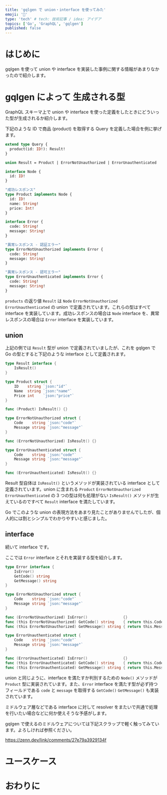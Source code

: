 ```yaml
---
title: 'gqlgen で union・interface を使ってみた'
emoji: '🚥'
type: 'tech' # tech: 技術記事 / idea: アイデア
topics: ['Go', 'GraphQL', 'gqlgen']
published: false
---
```


# はじめに

gqlgen を使って union や interface を実装した事例に関する情報があまりなかったので紹介します。

# gqlgen によって 生成される型

GraphQL スキーマ上で union や interface を使った定義をしたときにどういった型が生成されるか紹介します。

下記のような ID で商品 (product) を取得する Query を定義した場合を例に挙げます。

```graphql
extend type Query {
  product(id: ID!): Result!
}

union Result = Product | ErrorNotUnauthorized | ErrorUnauthenticated

interface Node {
  id: ID!
}

"成功レスポンス"
type Product implements Node {
  id: ID!
  name: String!
  price: Int!
}

interface Error {
  code: String!
  message: String!
}

"異常レスポンス - 認証エラー"
type ErrorNotUnauthorized implements Error {
  code: String!
  message: String!
}

"異常レスポンス - 認可エラー"
type ErrorUnauthenticated implements Error {
  code: String!
  message: String!
}
```

`products` の返り値 `Result` は `Node` `ErrorNotUnauthorized` `ErrorUnauthenticated` の union で定義されています。これらの型はすべて interface を実装しています。成功レスポンスの場合は `Node` interface を、異常レスポンスの場合は `Error` interface を実装しています。

## union

上記の例では `Result` 型が union で定義されていましたが、これを gqlgen で Go の型とすると下記のような interface として定義されます。

```go
type Result interface {
	IsResult()
}

type Product struct {
	ID    string `json:"id"`
	Name  string `json:"name"`
	Price int    `json:"price"`
}

func (Product) IsResult() {}

type ErrorNotUnauthorized struct {
	Code    string `json:"code"`
	Message string `json:"message"`
}

func (ErrorNotUnauthorized) IsResult() {}

type ErrorUnauthenticated struct {
	Code    string `json:"code"`
	Message string `json:"message"`
}

func (ErrorUnauthenticated) IsResult() {}
```

Result 型自体は `IsResult()` というメソッドが実装されている interface として定義されています。union に含まれる `Product` `ErrorNotUnauthorized` `ErrorUnauthenticated` の 3 つの型は何も処理がない `IsResult()` メソッドが生えているのですべて `Result` interface を満たしています。

Go でこのような union の表現方法をあまり見たことがありませんでしたが、個人的には割とシンプルでわかりやすいと感じました。

## interface

続いて interface です。

ここでは `Error` interface とそれを実装する型を紹介します。

```go
type Error interface {
	IsError()
	GetCode() string
	GetMessage() string
}

type ErrorNotUnauthorized struct {
	Code    string `json:"code"`
	Message string `json:"message"`
}

func (ErrorNotUnauthorized) IsError()                {}
func (this ErrorNotUnauthorized) GetCode() string    { return this.Code }
func (this ErrorNotUnauthorized) GetMessage() string { return this.Message }

type ErrorUnauthenticated struct {
	Code    string `json:"code"`
	Message string `json:"message"`
}

func (ErrorUnauthenticated) IsError()                {}
func (this ErrorUnauthenticated) GetCode() string    { return this.Code }
func (this ErrorUnauthenticated) GetMessage() string { return this.Message }
```

union と同じように、interface を満たすか判別するための `Node()` メソッドが `Product` 型に実装されています。また、`Error` interface を満たす型が必ず持つフィールドである `code` と `message` を取得する `GetCode()` `GetMessage()` も実装されています。

ミドルウェア層などである interface に対して resolver をまたいで共通で処理を行いたい場合などに何か使えそうな予感がします。

gqlgen で使えるのミドルウェアについては下記スクラップで軽く触ってみています。よろしければ参照ください。

https://zenn.dev/link/comments/27e79a3929134f

# ユースケース

# おわりに

